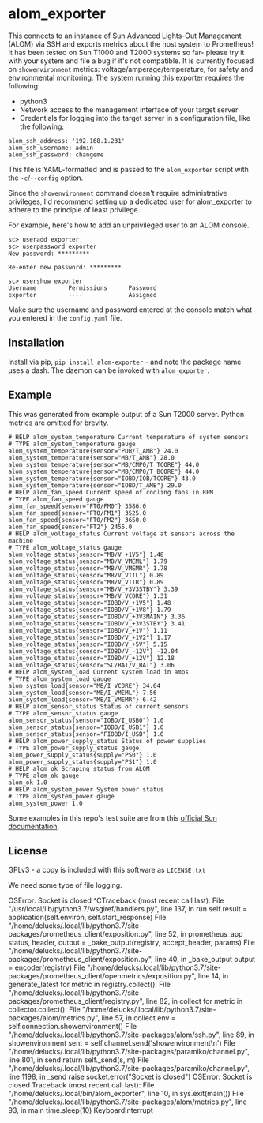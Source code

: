 # alom_exporter

This connects to an instance of Sun Advanced Lights-Out Management (ALOM) via SSH and exports metrics about the host system to Prometheus! It has been tested on Sun T1000 and T2000 systems so far- please try it with your system and file a bug if it's not compatible. It is currently focused on `showenvironment` metrics: voltage/amperage/temperature, for safety and environmental monitoring. The system running this exporter requires the following:

- python3
- Network access to the management interface of your target server
- Credentials for logging into the target server in a configuration file, like the following:

```
alom_ssh_address: '192.168.1.231'
alom_ssh_username: admin
alom_ssh_password: changeme
```

This file is YAML-formatted and is passed to the `alom_exporter` script with the `-c`/`--config` option.

Since the `showenvironment` command doesn't require administrative privileges, I'd recommend setting up a dedicated user for alom_exporter to adhere to the principle of least privilege.

For example, here's how to add an unprivileged user to an ALOM console.

```
sc> useradd exporter
sc> userpassword exporter
New password: *********

Re-enter new password: *********

sc> usershow exporter
Username         Permissions      Password
exporter         ----             Assigned
```

Make sure the username and password entered at the console match what you entered in the `config.yaml` file.

## Installation

Install via pip, `pip install alom-exporter` - and note the package name uses a dash. The daemon can be invoked with `alom_exporter`.

## Example

This was generated from example output of a Sun T2000 server. Python metrics are omitted for brevity.

```
# HELP alom_system_temperature Current temperature of system sensors
# TYPE alom_system_temperature gauge
alom_system_temperature{sensor="PDB/T_AMB"} 24.0
alom_system_temperature{sensor="MB/T_AMB"} 28.0
alom_system_temperature{sensor="MB/CMP0/T_TCORE"} 44.0
alom_system_temperature{sensor="MB/CMP0/T_BCORE"} 44.0
alom_system_temperature{sensor="IOBD/IOB/TCORE"} 43.0
alom_system_temperature{sensor="IOBD/T_AMB"} 29.0
# HELP alom_fan_speed Current speed of cooling fans in RPM
# TYPE alom_fan_speed gauge
alom_fan_speed{sensor="FT0/FM0"} 3586.0
alom_fan_speed{sensor="FT0/FM1"} 3525.0
alom_fan_speed{sensor="FT0/FM2"} 3650.0
alom_fan_speed{sensor="FT2"} 2455.0
# HELP alom_voltage_status Current voltage at sensors across the machine
# TYPE alom_voltage_status gauge
alom_voltage_status{sensor="MB/V_+1V5"} 1.48
alom_voltage_status{sensor="MB/V_VMEML"} 1.79
alom_voltage_status{sensor="MB/V_VMEMR"} 1.78
alom_voltage_status{sensor="MB/V_VTTL"} 0.89
alom_voltage_status{sensor="MB/V_VTTR"} 0.89
alom_voltage_status{sensor="MB/V_+3V3STBY"} 3.39
alom_voltage_status{sensor="MB/V_VCORE"} 1.31
alom_voltage_status{sensor="IOBD/V_+1V5"} 1.48
alom_voltage_status{sensor="IOBD/V_+1V8"} 1.79
alom_voltage_status{sensor="IOBD/V_+3V3MAIN"} 3.36
alom_voltage_status{sensor="IOBD/V_+3V3STBY"} 3.41
alom_voltage_status{sensor="IOBD/V_+1V"} 1.11
alom_voltage_status{sensor="IOBD/V_+1V2"} 1.17
alom_voltage_status{sensor="IOBD/V_+5V"} 5.15
alom_voltage_status{sensor="IOBD/V_-12V"} -12.04
alom_voltage_status{sensor="IOBD/V_+12V"} 12.18
alom_voltage_status{sensor="SC/BAT/V_BAT"} 3.06
# HELP alom_system_load Current system load in amps
# TYPE alom_system_load gauge
alom_system_load{sensor="MB/I_VCORE"} 34.64
alom_system_load{sensor="MB/I_VMEML"} 7.56
alom_system_load{sensor="MB/I_VMEMR"} 6.42
# HELP alom_sensor_status Status of current sensors
# TYPE alom_sensor_status gauge
alom_sensor_status{sensor="IOBD/I_USB0"} 1.0
alom_sensor_status{sensor="IOBD/I_USB1"} 1.0
alom_sensor_status{sensor="FIOBD/I_USB"} 1.0
# HELP alom_power_supply_status Status of power supplies
# TYPE alom_power_supply_status gauge
alom_power_supply_status{supply="PS0"} 1.0
alom_power_supply_status{supply="PS1"} 1.0
# HELP alom_ok Scraping status from ALOM
# TYPE alom_ok gauge
alom_ok 1.0
# HELP alom_system_power System power status
# TYPE alom_system_power gauge
alom_system_power 1.0
```
Some examples in this repo's test suite are from this [official Sun documentation](https://docs.oracle.com/cd/E19076-01/t1k.srvr/819-3250-11/command_shell.html).

## License

GPLv3 - a copy is included with this software as `LICENSE.txt`


We need some type of file logging.

OSError: Socket is closed
^CTraceback (most recent call last):
  File "/usr/local/lib/python3.7/wsgiref/handlers.py", line 137, in run
    self.result = application(self.environ, self.start_response)
  File "/home/delucks/.local/lib/python3.7/site-packages/prometheus_client/exposition.py", line 52, in prometheus_app
    status, header, output = _bake_output(registry, accept_header, params)
  File "/home/delucks/.local/lib/python3.7/site-packages/prometheus_client/exposition.py", line 40, in _bake_output
    output = encoder(registry)
  File "/home/delucks/.local/lib/python3.7/site-packages/prometheus_client/openmetrics/exposition.py", line 14, in generate_latest
    for metric in registry.collect():
  File "/home/delucks/.local/lib/python3.7/site-packages/prometheus_client/registry.py", line 82, in collect
    for metric in collector.collect():
  File "/home/delucks/.local/lib/python3.7/site-packages/alom/metrics.py", line 57, in collect
    env = self.connection.showenvironment()
  File "/home/delucks/.local/lib/python3.7/site-packages/alom/ssh.py", line 89, in showenvironment
    sent = self.channel.send('showenvironment\n')
  File "/home/delucks/.local/lib/python3.7/site-packages/paramiko/channel.py", line 801, in send
    return self._send(s, m)
  File "/home/delucks/.local/lib/python3.7/site-packages/paramiko/channel.py", line 1198, in _send
    raise socket.error("Socket is closed")
OSError: Socket is closed
Traceback (most recent call last):
  File "/home/delucks/.local/bin/alom_exporter", line 10, in <module>
    sys.exit(main())
  File "/home/delucks/.local/lib/python3.7/site-packages/alom/metrics.py", line 93, in main
    time.sleep(10)
KeyboardInterrupt
